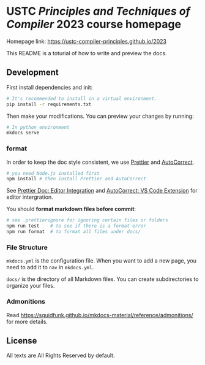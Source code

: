 # USTC _Principles and Techniques of Compiler_ 2023 course homepage

Homepage link: <https://ustc-compiler-principles.github.io/2023>

This README is a toturial of how to write and preview the docs.

## Development

First install dependencies and init:

```bash
# It's recommended to install in a virtual environment.
pip install -r requirements.txt
```

Then make your modifications. You can preview your changes by running:

```bash
# In python environment
mkdocs serve
```

### format

In order to keep the doc style consistent, we use [Prettier](https://prettier.io/) and [AutoCorrect](https://github.com/huacnlee/autocorrect).

```bash
# you need Node.js installed first
npm install # then install Prettier and AutoCorrect
```

See [Prettier Doc: Editor Integration](https://prettier.io/docs/en/editors.html) and [AutoCorrect: VS Code Extension](https://github.com/huacnlee/autocorrect#vs-code-extension) for editor intergration.

You should **format markdown files before commit**:

```bash
# see .prettierignore for ignoring certain files or folders
npm run test    # to see if there is a format error
npm run format  # to format all files under docs/
```

### File Structure

`mkdocs.yml` is the configuration file. When you want to add a new page, you need to add it to `nav` in `mkdocs.yml`.

`docs/` is the directory of all Markdown files. You can create subdirectories to organize your files.

### Admonitions

Read <https://squidfunk.github.io/mkdocs-material/reference/admonitions/> for more details.

## License

All texts are All Rights Reserved by default.
